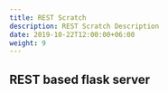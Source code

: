 ```yaml
---
title: REST Scratch
description: REST Scratch Description
date: 2019-10-22T12:00:00+06:00
weight: 9
---
```


## REST based flask server

<!--more-->
